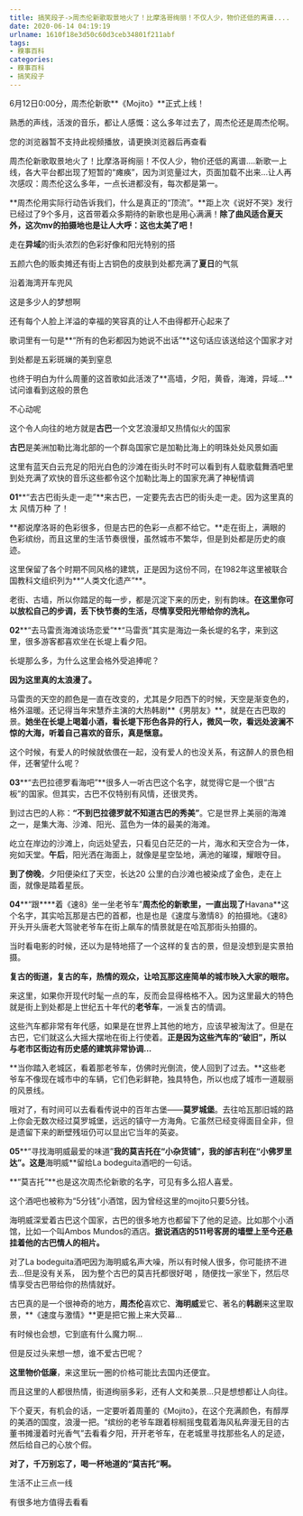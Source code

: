 ```yaml
---
title: 搞笑段子->周杰伦新歌取景地火了！比摩洛哥绚丽！不仅人少，物价还低的离谱.... | 糗事百科
date: 2020-06-14 04:19:19
urlname: 1610f18e3d50c60d3ceb34801f211abf
tags: 
- 糗事百科
categories:
- 糗事百科
- 搞笑段子
---
```

6月12日0:00分，周杰伦新歌**《Mojito》**正式上线！

熟悉的声线，活泼的音乐，都让人感慨：这么多年过去了，周杰伦还是周杰伦啊。  

您的浏览器暂不支持此视频播放，请更换浏览器后再查看

周杰伦新歌取景地火了！比摩洛哥绚丽！不仅人少，物价还低的离谱....新歌一上线，各大平台都出现了短暂的“瘫痪”，因为浏览量过大，页面加载不出来...让人再次感叹：周杰伦这么多年，一点长进都没有，每次都是第一。

**周杰伦用实际行动告诉我们，什么是真正的“顶流”。**距上次《说好不哭》发行已经过了9个多月，这首带着众多期待的新歌也是用心满满！**除了曲风适合夏天外，这次mv的拍摄地也是让人大呼：这也太美了吧！**

走在**异域**的街头浓烈的色彩好像和阳光特别的搭

五颜六色的贩卖摊还有街上古铜色的皮肤到处都充满了**夏日**的气氛

沿着海湾开车兜风

这是多少人的梦想啊

还有每个人脸上洋溢的幸福的笑容真的让人不由得都开心起来了

歌词里有一句是**“所有的色彩都因为她说不出话”**这句话应该送给这个国家才对

到处都是五彩斑斓的美到窒息

也终于明白为什么周董的这首歌如此活泼了**高墙，夕阳，黄昏，海滩，异域...**试问谁看到这般的景色

不心动呢

这个令人向往的地方就是**古巴**一个文艺浪漫却又热情似火的国家

**古巴**是美洲加勒比海北部的一个群岛国家它是加勒比海上的明珠处处风景如画

这里有蓝天白云充足的阳光白色的沙滩在街头时不时可以看到有人载歌载舞酒吧里到处充满了欢快的音乐这些都令这个加勒比海上的国家充满了神秘情调

**01****“去古巴街头走一走”**来古巴，一定要先去古巴的街头走一走。因为这里真的太 风情万种 了！

**都说摩洛哥的色彩很多，但是古巴的色彩一点都不给它。**走在街上，满眼的色彩缤纷，而且这里的生活节奏很慢，虽然城市不繁华，但是到处都是历史的痕迹。

这里保留了各个时期不同风格的建筑，正是因为这份不同，在1982年这里被联合国教科文组织列为**“人类文化遗产”**。

老街、古墙，所以你踏足的每一步，都是沉淀下来的历史，别有韵味。**在这里你可以放松自己的步调，丢下快节奏的生活，尽情享受阳光带给你的洗礼。**

**02****“去马雷贡海滩谈场恋爱”**“马雷贡”其实是海边一条长堤的名字，来到这里，很多游客都喜欢坐在长堤上看夕阳。

长堤那么多，为什么这里会格外受追捧呢？

**因为这里真的太浪漫了。**

马雷贡的天空的颜色是一直在改变的，尤其是夕阳西下的时候，天空是渐变色的，格外温暖。还记得当年宋慧乔主演的大热韩剧**《男朋友》**，就是在古巴取的景。**她坐在长堤上喝着小酒，看长堤下形色各异的行人，微风一吹，看远处波澜不惊的大海，听着自己喜欢的音乐，真是惬意。**

这个时候，有爱人的时候就依偎在一起，没有爱人的也没关系，有这醉人的景色相伴，还奢望什么呢？

**03****“去巴拉德罗看海吧”**很多人一听古巴这个名字，就觉得它是一个很“古板”的国家。但其实，古巴不仅特别有风情，还很灵秀。

到过古巴的人称：**“不到巴拉德罗就不知道古巴的秀美”**。它是世界上美丽的海滩之一，是集大海、沙滩、阳光、蓝色为一体的最美的海滩。

屹立在岸边的沙滩上，向远处望去，只看见白茫茫的一片，海水和天空合为一体，宛如天堂。**午后**，阳光洒在海面上，就像是星空坠地，满池的璀璨，耀眼夺目。

**到了傍晚**，夕阳便染红了天空，长达20 公里的白沙滩也被染成了金色，走在上面，就像是踏着星辰。

**04****“跟****着《速8》坐一坐老爷车”**周杰伦的新歌里，一直出现了**Havana**这个名字，其实哈瓦那是古巴的首都，也是也是《速度与激情8》的拍摄地。《速8》开头开头唐老大驾驶老爷车在街上飙车的情景就是在哈瓦那街头拍摄的。

当时看电影的时候，还以为是特地搭了一个这样的复古的景，但是没想到是实景拍摄。

**复古的街道，复古的车，热情的观众，让哈瓦那这座简单的城市映入大家的眼帘。**

来这里，如果你开现代时髦一点的车，反而会显得格格不入。因为这里最大的特色就是街上到处都是上世纪五十年代的**老爷车**，一派复古的情调。

这些汽车都非常有年代感，如果是在世界上其他的地方，应该早被淘汰了。但是在古巴，它们就这么大摇大摆地在街上行使着。**正是因为这些汽车的“破旧”，所以与老市区街边有历史感的建筑非常协调...**

**当你踏入老城区，看着那老爷车，仿佛时光倒流，使人回到了过去。**这些老爷车不像现在城市中的车辆，它们色彩鲜艳，独具特色，所以也成了城市一道靓丽的风景线。

哦对了，有时间可以去看看传说中的百年古堡——**莫罗城堡**。去往哈瓦那旧城的路上你会无数次经过莫罗城堡，远远的镇守一方海角。它虽然已经变得面目全非，但是遗留下来的断壁残垣仍可以显出它当年的英姿。

**05****“寻找海明威最爱的味道”**我的莫吉托在“小杂货铺”，我的邰吉利在“小佛罗里达”。这是**海明威**留给La bodeguita酒吧的一句话。

**“莫吉托”**也是这次周杰伦新歌的名字，可见有多么招人喜爱。

这个酒吧也被称为“5分钱”小酒馆，因为曾经这里的mojito只要5分钱。

海明威深爱着古巴这个国家，古巴的很多地方也都留下了他的足迹。比如那个小酒馆，比如一个叫Ambos Mundos的酒店。**据说酒店的511号客房的墙壁上至今还悬挂着他的古巴情人的相片。**

对了La bodeguita酒吧因为海明威名声大噪，所以有时候人很多，你可能挤不进去...但是没有关系， 因为整个古巴的莫吉托都很好喝 ，随便找一家坐下，然后尽情享受古巴带给你的热情就好。

古巴真的是一个很神奇的地方，**周杰伦**喜欢它、**海明威**爱它、著名的**韩剧**来这里取景，**《速度与激情》**更是把它搬上来大荧幕...

有时候也会想，它到底有什么魔力啊...

但是反过头来想一想，谁不爱古巴呢？

**这里物价低廉**，来这里玩一圈的价格可能比去国内还便宜。

而且这里的人都很热情，街道绚丽多彩，还有人文和美景...只是想想都让人向往。

下个夏天，有机会的话，一定要听着周董的《Mojito》，在这个充满颜色，有醇厚的美酒的国度，浪漫一把。“缤纷的老爷车跟着棕榈摇曳载着海风私奔漫无目的古董书摊漫着时光香气”去看看夕阳，开开老爷车，在老城里寻找那些名人的足迹，然后给自己的心放个假。

**对了，千万别忘了，喝一杯地道的“莫吉托”啊。**

生活不止三点一线

有很多地方值得去看看


